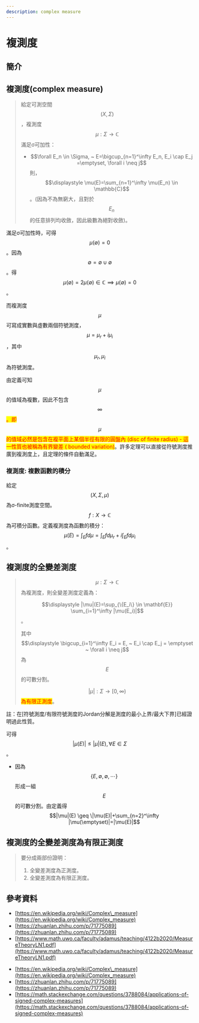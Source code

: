 ```yaml
---
description: complex measure
---
```


# 複測度

## 簡介



## 複測度(complex measure)

> 給定可測空間$$(X, \Sigma)$$，複測度$$\mu: \Sigma \rightarrow \mathbb{C}$$滿足σ可加性：
>
> * $$\forall E_n \in \Sigma, ~ E=\bigcup_{n=1}^\infty E_n, E_i \cap E_j =\emptyset, \forall i \neq j$$則，$$\displaystyle \mu(E)=\sum_{n=1}^\infty \mu(E_n) \in \mathbb{C}$$。(因為不為無窮大，且對於$$E_n$$的任意排列均收斂，因此級數為絕對收斂)。

滿足σ可加性時，可得$$\mu(\emptyset)=0$$。因為$$\emptyset=\emptyset \cup \emptyset$$。得$$\mu(\emptyset)=2\mu(\emptyset) \in \mathbb{C} \implies \mu(\emptyset)=0$$。

而複測度$$\mu$$可寫成實數與虛數兩個符號測度，$$\mu=\mu_r+i\mu_i$$，其中$$\mu_r, \mu_i$$為符號測度。

由定義可知$$\mu$$的值域為複數，因此不包含$$\infty$$<mark style="color:red;">。即</mark>$$\mu$$<mark style="color:red;">的值域必然是包含在複平面上某個半徑有限的圓盤內 (disc of finite radius) - 這一性質也被稱為有界變差 ( bounded variation)</mark>。許多定理可以直接從符號測度推廣到複測度上，且定理的條件自動滿足。

### 複測度: 複數函數的積分

給定$$(X, \Sigma, \mu)$$為σ-finite測度空間。$$f:X \rightarrow \mathbb{C}$$為可積分函數。定義複測度為函數的積分：$$\displaystyle \mu(E)=\int_E f d\mu = \int_E f d\mu_r +i \int_E f d\mu_i$$。

## 複測度的全變差測度

> $$\mu: \Sigma \rightarrow \mathbb{C}$$為複測度，則全變差測度定義為：
>
> $$\displaystyle |\mu|(E)=\sup_{\{E_i\} \in \mathbf{E}} \sum_{i=1}^\infty |\mu(E_i)|$$。
>
> 其中$$\displaystyle \bigcup_{i=1}^\infty E_i = E, ~ E_i \cap E_j = \emptyset ~ \forall i \neq j$$為$$E$$的可數分割。
>
> $$|\mu|: \Sigma \rightarrow [0, \infty)$$<mark style="color:red;">為有限正測度</mark>。

註：在\[符號測度/有限符號測度的Jordan分解是測度的最小上界/最大下界]已經證明過此性質。

可得$$|\mu(E)| \leq |\mu|(E), \forall E \in \Sigma$$。

* 因為$$\{E, \emptyset, \emptyset, \cdots\}$$形成一組$$E$$的可數分割。由定義得$$|\mu|(E) \geq \|\mu(E)|+\sum_{n=2}^\infty |\mu(\emptyset)|=|\mu(E)|$$

## 複測度的全變差測度為有限正測度

> 要分成兩部份證明：
>
> 1. 全變差測度為正測度。
> 2. 全變差測度為有限正測度。

##



## 參考資料

* [https://en.wikipedia.org/wiki/Complex\_measure](https://en.wikipedia.org/wiki/Complex_measure)
* [https://zhuanlan.zhihu.com/p/71775089](https://zhuanlan.zhihu.com/p/71775089)
* [https://www.math.uwo.ca/faculty/adamus/teaching/4122b2020/MeasureTheoryLN1.pdf](https://www.math.uwo.ca/faculty/adamus/teaching/4122b2020/MeasureTheoryLN1.pdf)

- [https://en.wikipedia.org/wiki/Complex\_measure](https://en.wikipedia.org/wiki/Complex_measure)
- [https://zhuanlan.zhihu.com/p/71775089](https://zhuanlan.zhihu.com/p/71775089)
- [https://math.stackexchange.com/questions/3788084/applications-of-signed-complex-measures](https://math.stackexchange.com/questions/3788084/applications-of-signed-complex-measures)
